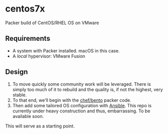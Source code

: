 # centos7x
Packer build of CentOS/RHEL OS on VMware

## Requirements
* A system with Packer installed. macOS in this case.
* A _local_ hypervisor: VMware Fusion

## Design
1. To move quickly some community work will be leveraged. There is simply too much of it to rebuild and the quality is, if not the highest, very stable.
2. To that end, we'll begin with the [chef/bento] packer code.
3. Then add some tailored OS configuration with [Ansible]. This repo is currently under heavy construction and thus, embarrassing. To be available soon.

This will serve as a starting point. 

[chef/bento]:https://github.com/chef/bento
[Ansible]:https://github.com/todd-dsm/ansible-scratch